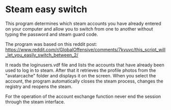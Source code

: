 # Steam easy switch
This program determines which steam accounts you have already entered on your computer and allow you to switch from one to another without typing the password and steam guard code.

The program was based on this reddit post: https://www.reddit.com/r/GlobalOffensive/comments/7kvuvc/this_script_will_let_you_easily_switch_between_2/

It reads the loginusers.vdf file and lists the accounts that have already been used to log in to steam. After that it retrieves the profile photos from the "avatarcache" folder and displays it on the screen. When you select the account, the program automatically closes the steam process, changes the registry and reopens the steam.

For the operation of the account exchange function never end the session through the steam interface.
